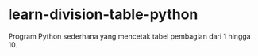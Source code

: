# learn-division-table-python
Program Python sederhana yang mencetak tabel pembagian dari 1 hingga 10.
